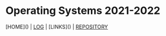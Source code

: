 ---
---
# Operating Systems 2021-2022
[HOME](\) | [LOG](\TXT\mylog.txt) | [LINKS](\) | [REPOSITORY](\https://github.com/Fael31/os212)
